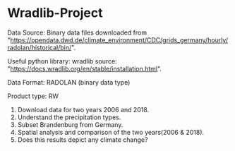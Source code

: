 # Wradlib-Project

Data Source: Binary data files downloaded from "https://opendata.dwd.de/climate_environment/CDC/grids_germany/hourly/radolan/historical/bin/". 

Useful python library: wradlib source: "https://docs.wradlib.org/en/stable/installation.html".

Data Format: RADOLAN (binary data type)

Product type: RW

1. Download data for two years 2006 and 2018.
2. Understand the precipitation types.
3. Subset Brandenburg from Germany.
4. Spatial analysis and comparison of the two years(2006 & 2018).
5. Does this results depict any climate change?


